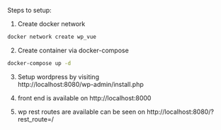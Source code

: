 Steps to setup:  
1. Create docker network
```bash
docker network create wp_vue
```

2. Create container via docker-compose
```bash
docker-compose up -d
```

3. Setup wordpress by visiting  
http://localhost:8080/wp-admin/install.php

4. front end is available on http://localhost:8000

5. wp rest routes are available can be seen on http://localhost:8080/?rest_route=/




